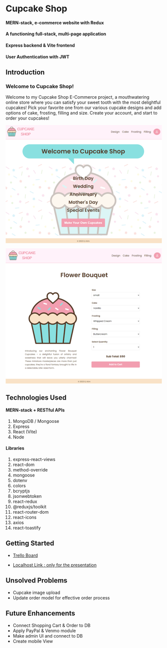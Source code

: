 # Cupcake Shop
#### MERN-stack, e-commerce website with Redux
#### A functioning full-stack, multi-page application
#### Express backend & Vite frontend
#### User Authentication with JWT

## Introduction

### Welcome to Cupcake Shop!

Welcome to my Cupcake Shop E-Commerce project, a mouthwatering online store where you can satisfy your sweet tooth with the most delightful cupcakes! 
Pick your favorite one from our various cupcake designs and add options of cake, frosting, filling and size. Create your account, and start to order your cupcakes!


![cupcakeshop,home](/frontend/src/assets/home.png)

![cupcakeshop,item-detail](/frontend/src/assets/item-detail.png)


## Technologies Used

#### MERN-stack + RESTful APIs
1. MongoDB / Mongoose
2. Express
3. React (Vite)
4. Node

#### Libraries
1. express-react-views
2. react-dom 
3. method-override 
4. mongoose 
5. dotenv  
6. colors 
7. bcryptjs 
8. jsonwebtoken 
10. react-redux 
11. @reduxjs/toolkit 
12. react-router-dom 
13. react-icons 
14. axios 
15. react-toastify

## Getting Started
* [Trello Board](https://trello.com/b/7JnV79GX/cupcake-shop-mern-project)

* [Localhost Link : only for the presentation](http://localhost:3031/)


## Unsolved Problems
* Cupcake image upload
* Update order model for effective order process

## Future Enhancements
* Connect Shopping Cart & Order to DB
* Apply PayPal & Venmo module
* Make admin UI and connect to DB
* Create mobile View